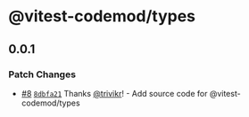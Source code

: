 # @vitest-codemod/types

## 0.0.1

### Patch Changes

- [#8](https://github.com/trivikr/vitest-codemod/pull/8) [`8dbfa21`](https://github.com/trivikr/vitest-codemod/commit/8dbfa218adf6ff042cb25928341781d2a79448fd) Thanks [@trivikr](https://github.com/trivikr)! - Add source code for @vitest-codemod/types
